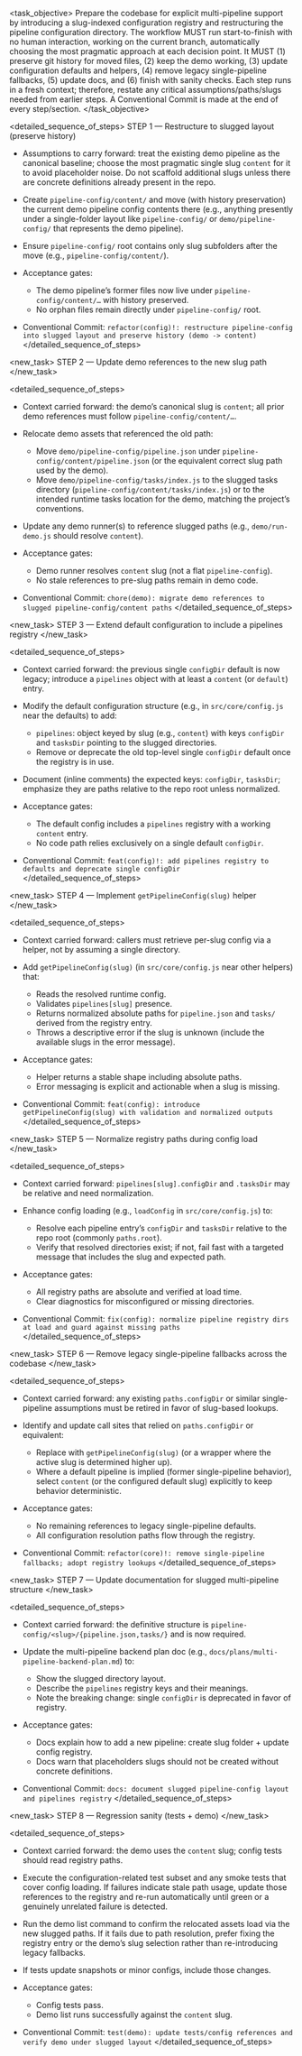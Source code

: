 <task_objective>
Prepare the codebase for explicit multi-pipeline support by introducing a slug-indexed configuration registry and restructuring the pipeline configuration directory. The workflow MUST run start-to-finish with no human interaction, working on the current branch, automatically choosing the most pragmatic approach at each decision point. It MUST (1) preserve git history for moved files, (2) keep the demo working, (3) update configuration defaults and helpers, (4) remove legacy single-pipeline fallbacks, (5) update docs, and (6) finish with sanity checks. Each step runs in a fresh context; therefore, restate any critical assumptions/paths/slugs needed from earlier steps. A Conventional Commit is made at the end of every step/section.
</task_objective>

<detailed_sequence_of_steps>
STEP 1 — Restructure to slugged layout (preserve history)

- Assumptions to carry forward: treat the existing demo pipeline as the canonical baseline; choose the most pragmatic single slug `content` for it to avoid placeholder noise. Do not scaffold additional slugs unless there are concrete definitions already present in the repo.
- Create `pipeline-config/content/` and move (with history preservation) the current demo pipeline config contents there (e.g., anything presently under a single-folder layout like `pipeline-config/` or `demo/pipeline-config/` that represents the demo pipeline).
- Ensure `pipeline-config/` root contains only slug subfolders after the move (e.g., `pipeline-config/content/`).
- Acceptance gates:
  - The demo pipeline’s former files now live under `pipeline-config/content/…` with history preserved.
  - No orphan files remain directly under `pipeline-config/` root.

- Conventional Commit: `refactor(config)!: restructure pipeline-config into slugged layout and preserve history (demo -> content)`
  </detailed_sequence_of_steps>

<new_task>
STEP 2 — Update demo references to the new slug path
</new_task>

<detailed_sequence_of_steps>

- Context carried forward: the demo’s canonical slug is `content`; all prior demo references must follow `pipeline-config/content/…`.
- Relocate demo assets that referenced the old path:
  - Move `demo/pipeline-config/pipeline.json` under `pipeline-config/content/pipeline.json` (or the equivalent correct slug path used by the demo).
  - Move `demo/pipeline-config/tasks/index.js` to the slugged tasks directory (`pipeline-config/content/tasks/index.js`) or to the intended runtime tasks location for the demo, matching the project’s conventions.

- Update any demo runner(s) to reference slugged paths (e.g., `demo/run-demo.js` should resolve `content`).
- Acceptance gates:
  - Demo runner resolves `content` slug (not a flat `pipeline-config`).
  - No stale references to pre-slug paths remain in demo code.

- Conventional Commit: `chore(demo): migrate demo references to slugged pipeline-config/content paths`
  </detailed_sequence_of_steps>

<new_task>
STEP 3 — Extend default configuration to include a pipelines registry
</new_task>

<detailed_sequence_of_steps>

- Context carried forward: the previous single `configDir` default is now legacy; introduce a `pipelines` object with at least a `content` (or `default`) entry.
- Modify the default configuration structure (e.g., in `src/core/config.js` near the defaults) to add:
  - `pipelines`: object keyed by slug (e.g., `content`) with keys `configDir` and `tasksDir` pointing to the slugged directories.
  - Remove or deprecate the old top-level single `configDir` default once the registry is in use.

- Document (inline comments) the expected keys: `configDir`, `tasksDir`; emphasize they are paths relative to the repo root unless normalized.
- Acceptance gates:
  - The default config includes a `pipelines` registry with a working `content` entry.
  - No code path relies exclusively on a single default `configDir`.

- Conventional Commit: `feat(config)!: add pipelines registry to defaults and deprecate single configDir`
  </detailed_sequence_of_steps>

<new_task>
STEP 4 — Implement `getPipelineConfig(slug)` helper
</new_task>

<detailed_sequence_of_steps>

- Context carried forward: callers must retrieve per-slug config via a helper, not by assuming a single directory.
- Add `getPipelineConfig(slug)` (in `src/core/config.js` near other helpers) that:
  - Reads the resolved runtime config.
  - Validates `pipelines[slug]` presence.
  - Returns normalized absolute paths for `pipeline.json` and `tasks/` derived from the registry entry.
  - Throws a descriptive error if the slug is unknown (include the available slugs in the error message).

- Acceptance gates:
  - Helper returns a stable shape including absolute paths.
  - Error messaging is explicit and actionable when a slug is missing.

- Conventional Commit: `feat(config): introduce getPipelineConfig(slug) with validation and normalized outputs`
  </detailed_sequence_of_steps>

<new_task>
STEP 5 — Normalize registry paths during config load
</new_task>

<detailed_sequence_of_steps>

- Context carried forward: `pipelines[slug].configDir` and `.tasksDir` may be relative and need normalization.
- Enhance config loading (e.g., `loadConfig` in `src/core/config.js`) to:
  - Resolve each pipeline entry’s `configDir` and `tasksDir` relative to the repo root (commonly `paths.root`).
  - Verify that resolved directories exist; if not, fail fast with a targeted message that includes the slug and expected path.

- Acceptance gates:
  - All registry paths are absolute and verified at load time.
  - Clear diagnostics for misconfigured or missing directories.

- Conventional Commit: `fix(config): normalize pipeline registry dirs at load and guard against missing paths`
  </detailed_sequence_of_steps>

<new_task>
STEP 6 — Remove legacy single-pipeline fallbacks across the codebase
</new_task>

<detailed_sequence_of_steps>

- Context carried forward: any existing `paths.configDir` or similar single-pipeline assumptions must be retired in favor of slug-based lookups.
- Identify and update call sites that relied on `paths.configDir` or equivalent:
  - Replace with `getPipelineConfig(slug)` (or a wrapper where the active slug is determined higher up).
  - Where a default pipeline is implied (former single-pipeline behavior), select `content` (or the configured default slug) explicitly to keep behavior deterministic.

- Acceptance gates:
  - No remaining references to legacy single-pipeline defaults.
  - All configuration resolution paths flow through the registry.

- Conventional Commit: `refactor(core)!: remove single-pipeline fallbacks; adopt registry lookups`
  </detailed_sequence_of_steps>

<new_task>
STEP 7 — Update documentation for slugged multi-pipeline structure
</new_task>

<detailed_sequence_of_steps>

- Context carried forward: the definitive structure is `pipeline-config/<slug>/{pipeline.json,tasks/}` and is now required.
- Update the multi-pipeline backend plan doc (e.g., `docs/plans/multi-pipeline-backend-plan.md`) to:
  - Show the slugged directory layout.
  - Describe the `pipelines` registry keys and their meanings.
  - Note the breaking change: single `configDir` is deprecated in favor of registry.

- Acceptance gates:
  - Docs explain how to add a new pipeline: create slug folder + update config registry.
  - Docs warn that placeholders slugs should not be created without concrete definitions.

- Conventional Commit: `docs: document slugged pipeline-config layout and pipelines registry`
  </detailed_sequence_of_steps>

<new_task>
STEP 8 — Regression sanity (tests + demo)
</new_task>

<detailed_sequence_of_steps>

- Context carried forward: the demo uses the `content` slug; config tests should read registry paths.
- Execute the configuration-related test subset and any smoke tests that cover config loading. If failures indicate stale path usage, update those references to the registry and re-run automatically until green or a genuinely unrelated failure is detected.
- Run the demo list command to confirm the relocated assets load via the new slugged paths. If it fails due to path resolution, prefer fixing the registry entry or the demo’s slug selection rather than re-introducing legacy fallbacks.
- If tests update snapshots or minor configs, include those changes.
- Acceptance gates:
  - Config tests pass.
  - Demo list runs successfully against the `content` slug.

- Conventional Commit: `test(demo): update tests/config references and verify demo under slugged layout`
  </detailed_sequence_of_steps>
